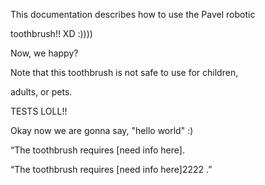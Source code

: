 This documentation describes how to use the Pavel robotic

toothbrush!!  XD :))))

Now, we happy? 

Note that this toothbrush is not safe to use for children,

adults, or pets.

TESTS   LOLL!! 

Okay now we are gonna say, "hello world" :) 

“The toothbrush requires [need info here].

“The toothbrush requires [need info here]2222 .”